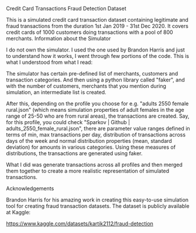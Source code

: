 Credit Card Transactions Fraud Detection Dataset

This is a simulated credit card transaction dataset containing legitimate and fraud transactions from the duration 1st Jan 2019 - 31st Dec 2020. It covers credit cards of 1000 customers doing transactions with a pool of 800 merchants.
Information about the Simulator

I do not own the simulator. I used the one used by Brandon Harris and just to understand how it works, I went through few portions of the code. This is what I understood from what I read:

The simulator has certain pre-defined list of merchants, customers and transaction categories. And then using a python library called "faker", and with the number of customers, merchants that you mention during simulation, an intermediate list is created.

After this, depending on the profile you choose for e.g. "adults 2550 female rural.json" (which means simulation properties of adult females in the age range of 25-50 who are from rural areas), the transactions are created. Say, for this profile, you could check "Sparkov | Github | adults_2550_female_rural.json", there are parameter value ranges defined in terms of min, max transactions per day, distribution of transactions across days of the week and normal distribution properties (mean, standard deviation) for amounts in various categories. Using these measures of distributions, the transactions are generated using faker.

What I did was generate transactions across all profiles and then merged them together to create a more realistic representation of simulated transactions.

Acknowledgements

Brandon Harris for his amazing work in creating this easy-to-use simulation tool for creating fraud transaction datasets.
The dataset is publicly available at Kaggle:

https://www.kaggle.com/datasets/kartik2112/fraud-detection
